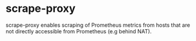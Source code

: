 # scrape-proxy

scrape-proxy enables scraping of Prometheus metrics from hosts that are not
directly accessible from Prometheus (e.g behind NAT).
